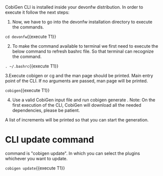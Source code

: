 CobiGen CLI is installed inside your devonfw distribution. In order to execute it follow the next steps:

1. Now, we have to go into the devonfw installation directory to execute the commands.

`cd devonfw`{{execute T1}}

2. To make the command available to terminal we first need to execute the below command to refresh bashrc file. So that terminal can recognize the command.

`. ~/.bashrc`{{execute T1}}

3.Execute cobigen or cg and the man page should be printed. Main entry point of the CLI. If no arguments are passed, man page will be printed.

`cobigen`{{execute T1}}

4. Use a valid CobiGen input file and run cobigen generate <pathToInputFile>. Note: On the first execution of the CLI, CobiGen will download all the needed dependencies, please be patient.

A list of increments will be printed so that you can start the generation.

# CLI update command
command is "cobigen update". In which you can select the plugins whichever you want to update.

`cobigen update`{{execute T1}}